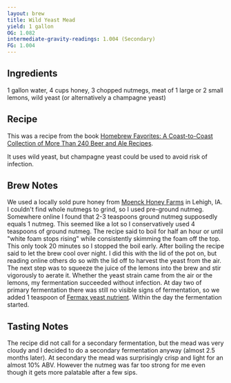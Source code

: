 ```yaml
---
layout: brew
title: Wild Yeast Mead
yield: 1 gallon
OG: 1.082
intermediate-gravity-readings: 1.004 (Secondary)
FG: 1.004
---
```


## Ingredients
1 gallon water, 4 cups honey, 3 chopped nutmegs, meat of 1 large or 2 small lemons, wild yeast (or alternatively a champagne yeast)

## Recipe
This was a recipe from the book [Homebrew Favorites: A Coast-to-Coast Collection of More Than 240 Beer and Ale Recipes](http://www.amazon.com/gp/product/0882666134/ref=as_li_tl?ie=UTF8&camp=1789&creative=9325&creativeASIN=0882666134&linkCode=as2&tag=zombiest-20&linkId=UY6L6PGEVR5I4DIQ).

It uses wild yeast, but champagne yeast could be used to avoid risk of infection.

## Brew Notes
We used a locally sold pure honey from [Moenck Honey Farms](https://facilityexplorer.iowadnr.gov/facilityexplorer/SiteDetail.aspx?facID=310386848) in Lehigh, IA.  I couldn't find whole nutmegs to grind, so I used pre-ground nutmeg.  Somewhere online I found that 2-3 teaspoons ground nutmeg supposedly equals 1 nutmeg.  This seemed like a lot so I conservatively used 4 teaspoons of ground nutmeg.  The recipe said to boil for half an hour or until "white foam stops rising" while consistently skimming the foam off the top.  This only took 20 minutes so I stopped the boil early.  After boiling the recipe said to let the brew cool over night.  I did this with the lid of the pot on, but reading online others do so with the lid off to harvest the yeast from the air.  The next step was to squeeze the juice of the lemons into the brew and stir vigorously to aerate it.  Whether the yeast strain came from the air or the lemons, my fermentation succeeded without infection. At day two of primary fermentation there was still no visible signs of fermentation, so we added 1 teaspoon of [Fermax yeast nutrient](http://www.amazon.com/gp/product/B0064OPEFC/ref=as_li_tl?ie=UTF8&camp=1789&creative=390957&creativeASIN=B0064OPEFC&linkCode=as2&tag=zombiest-20&linkId=UTHQYLR52OJI4F7Q).  Within the day the fermentation started.

## Tasting Notes
The recipe did not call for a secondary fermentation, but the mead was very cloudy and I decided to do a secondary fermentation anyway (almost 2.5 months later).  At secondary the mead was surprisingly crisp and light for an almost 10% ABV.  However the nutmeg was far too strong for me even though it gets more palatable after a few sips.
